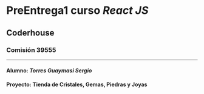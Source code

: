 # PreEntrega1 curso **_React JS_**
## Coderhouse
### Comisión 39555
---
#### Alumno: **_Torres Guaymasi Sergio_**
#### Proyecto: Tienda de Cristales, Gemas, Piedras y Joyas
